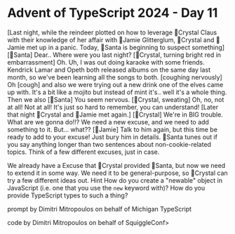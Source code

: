 # Advent of TypeScript 2024 - Day 11

[Last night, while the reindeer plotted on how to leverage 💋Crystal Claus with their knowledge of her affair with 🪩Jamie Glitterglum, 💋Crystal and 🪩Jamie met up in a panic.  Today, 🎅Santa is beginning to suspect something]
[🎅Santa] Dear.. Where were you last night?
[💋Crystal, turning bright red in embarrassment] Oh.  Uh, I was out doing karaoke with some friends.  Kendrick Lamar and Opeth both released albums on the same day last month, so we've been learning all the songs to both. [coughing nervously] Oh [cough] and also we were trying out a new drink one of the elves came up with.  It's a bit like a mojito but instead of mint it's.. well it's a whole thing.  Then we also
[🎅Santa] You seem nervous.
[💋Crystal, sweating] Oh, no, not at all!  Not at all!  It's just so hard to remember, you can understand!
[Later that night 💋Crystal and 🪩Jamie met again.]
[💋Crystal] We're in BIG trouble.  What are we gonna do!!?  We need a new excuse, and we need to add something to it.  But... what??
[🪩Jamie] Talk to him again, but this time be ready to add to your excuse!  Just bury him in details.  🎅Santa tunes out if you say anything longer than two sentences about non-cookie-related topics.  Think of a few different excuses, just in case.

We already have a Excuse that 💋Crystal provided 🎅Santa, but now we need to extend it in some way.  We need it to be general-purpose, so 💋Crystal can try a few different ideas out.
Hint
How do you create a "newable" object in JavaScript (i.e. one that you use the `new` keyword with)?  How do you provide TypeScript types to such a thing?

prompt by Dimitri Mitropoulos on behalf of Michigan TypeScript

code by Dimitri Mitropoulos on behalf of SquiggleConf>
